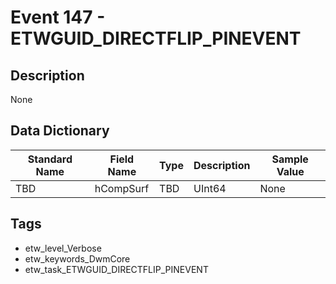 # Event 147 - ETWGUID_DIRECTFLIP_PINEVENT

## Description
None

## Data Dictionary
|Standard Name|Field Name|Type|Description|Sample Value|
|---|---|---|---|---|
|TBD|hCompSurf|TBD|UInt64|None|None|

## Tags
* etw_level_Verbose
* etw_keywords_DwmCore
* etw_task_ETWGUID_DIRECTFLIP_PINEVENT